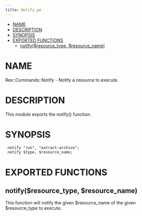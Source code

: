 ```yaml
---
title: Notify.pm
---
```


-   [NAME](#NAME)
-   [DESCRIPTION](#DESCRIPTION)
-   [SYNOPSIS](#SYNOPSIS)
-   [EXPORTED FUNCTIONS](#EXPORTED-FUNCTIONS)
    -   [notify($resource\_type, $resource\_name)](#notify-resource_type-resource_name-)

# NAME

Rex::Commands::Notify - Notify a resource to execute.

# DESCRIPTION

This module exports the notify() function.

# SYNOPSIS

     notify "run", "extract-archive";
     notify $type, $resource_name;

# EXPORTED FUNCTIONS

## notify($resource\_type, $resource\_name)

This function will notify the given $resource\_name of the given $resource\_type to execute.
